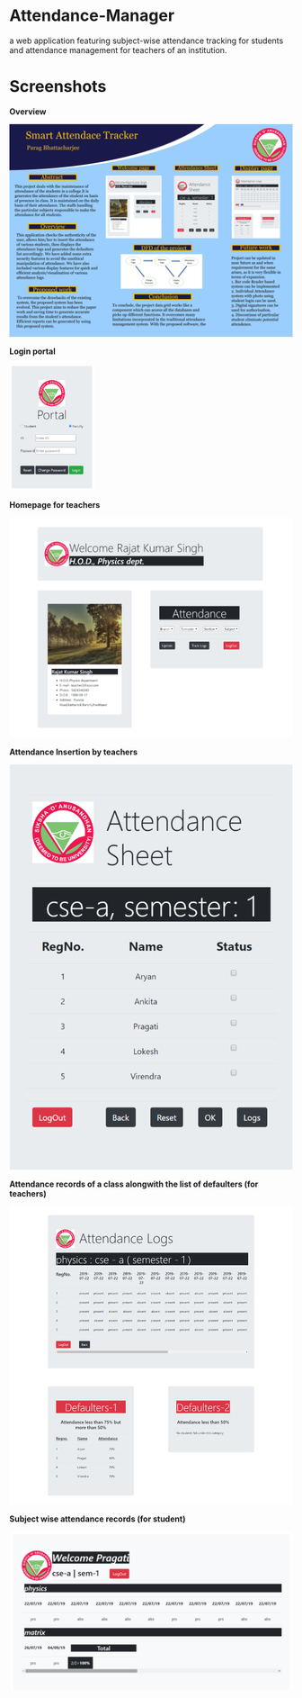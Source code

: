 # Attendance-Manager

a web application featuring subject-wise attendance tracking for students and attendance management for teachers of an institution. 

# Screenshots

<b>Overview</b>

![](assets/images/poster.jpg)

<b>Login portal</b>

<img src="./assets/images/login.png" alt="login" width="30%" height="auto"/>

<b>Homepage for teachers</b>

![](assets/images/welcome.png)

<b>Attendance Insertion by teachers</b>

![](assets/images/sheet.png)

<b>Attendance records of a class alongwith the list of defaulters (for teachers)</b>

![](assets/images/display1.png)

<b>Subject wise attendance records (for student)</b>

![](assets/images/display2.png)
